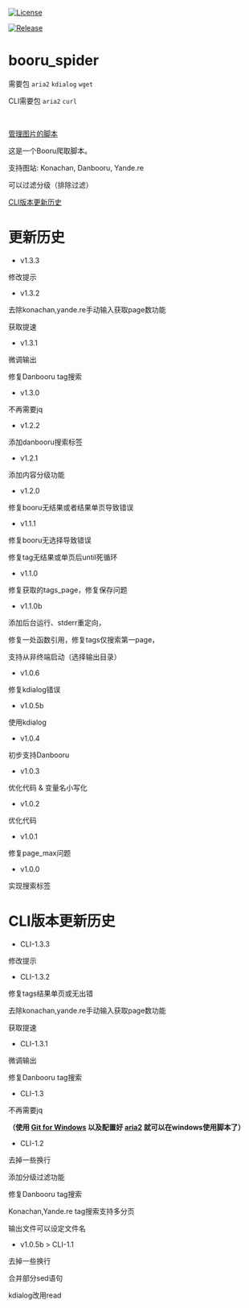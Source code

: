 [![License](https://img.shields.io/github/license/poly000/booru_spider.svg)](https://raw.githubusercontent.com/poly000/booru_spider/master/LICENSE)

[![Release](https://img.shields.io/github/release/poly000/booru_spider.svg)](https://github.com/poly000/booru_spider/releases)

# booru_spider
需要包 `aria2` `kdialog` `wget`

CLI需要包 `aria2` `curl`

<br>

[管理图片的脚本](https://github.com/poly000/booru_spider/wiki/%E4%B8%80%E4%BA%9B%E8%84%9A%E6%9C%AC)

这是一个Booru爬取脚本。

支持图站: Konachan, Danbooru, Yande.re

可以过滤分级（排除过滤）

[CLI版本更新历史](#cli版本更新历史)

# 更新历史

* v1.3.3

 修改提示

* v1.3.2

 去除konachan,yande.re手动输入获取page数功能

 获取提速

* v1.3.1

 微调输出

 修复Danbooru tag搜索

* v1.3.0

 不再需要jq

* v1.2.2

 添加danbooru搜索标签

* v1.2.1

 添加内容分级功能

* v1.2.0

 修复booru无结果或者结果单页导致错误

* v1.1.1

 修复booru无选择导致错误

 修复tag无结果或单页后until死循环

* v1.1.0

 修复获取的tags_page，修复保存问题

* v1.1.0b

 添加后台运行、stderr重定向，

 修复一处函数引用，修复tags仅搜索第一page，

 支持从非终端启动（选择输出目录）

* v1.0.6

 修复kdialog错误

* v1.0.5b

使用kdialog

* v1.0.4

 初步支持Danbooru

* v1.0.3

 优化代码 & 变量名小写化

* v1.0.2

 优化代码

* v1.0.1

 修复page_max问题

* v1.0.0

 实现搜索标签

# CLI版本更新历史

* CLI-1.3.3

 修改提示

* CLI-1.3.2

 修复tags结果单页或无出错

 去除konachan,yande.re手动输入获取page数功能

 获取提速

* CLI-1.3.1

 微调输出

 修复Danbooru tag搜索

* CLI-1.3

 不再需要jq

 <b>（使用 [Git for Windows](https://git-scm.com/download/win) 以及配置好 [aria2](https://github.com/aria2/aria2/releases) 就可以在windows使用脚本了）</b>

* CLI-1.2

 去掉一些换行

 添加分级过滤功能

 修复Danbooru tag搜索

 Konachan,Yande.re tag搜索支持多分页

 输出文件可以设定文件名

* v1.0.5b > CLI-1.1

 去掉一些换行

 合并部分sed语句

 kdialog改用read
